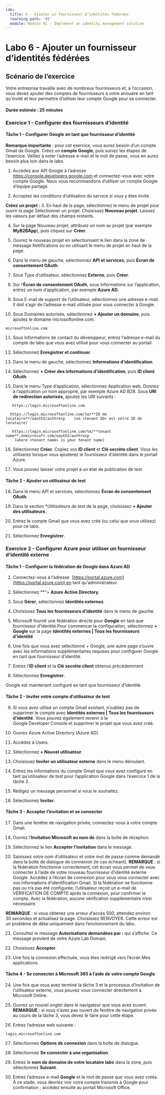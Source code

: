 ```yaml
---
lab:
  title: 6 - Ajouter un fournisseur d’identités fédérées
  learning path: '01'
  module: Module 01 - Implement an identity management solution
---
```


# Labo 6 - Ajouter un fournisseur d’identités fédérées

## Scénario de l’exercice

Votre entreprise travaille avec de nombreux fournisseurs et, à l’occasion, vous devez ajouter des comptes de fournisseurs à votre annuaire en tant qu’invité et leur permettre d’utiliser leur compte Google pour se connecter.

#### Durée estimée : 25 minutes

### Exercice 1 - Configurer des fournisseurs d’identité

#### Tâche 1 - Configurer Google en tant que fournisseur d’identité

**Remarque importante** : pour cet exercice, vous aurez besoin d’un compte Gmail de Google. Créez un **compte Google**, puis suivez les étapes de l’exercice.  Veillez à noter l’adresse e-mail et le mot de passe, vous en aurez besoin plus loin dans le labo.

1. Accédez aux API Google à l’adresse https://console.developers.google.com et connectez-vous avec votre compte Google. Nous vous recommandons d’utiliser un compte Google d’équipe partagé.

2. Acceptez les conditions d’utilisation du service si vous y êtes invité.

**Créez un projet :**
3. En haut de la page, sélectionnez le menu de projet pour ouvrir la page Sélectionner un projet. Choisissez **Nouveau projet**.  Laissez les valeurs par défaut des champs restants.

4. Sur la page Nouveau projet, attribuez un nom au projet (par exemple **MyB2BApp**), puis cliquez sur **Créer**.

5. Ouvrez le nouveau projet en sélectionnant le lien dans la zone de message Notifications ou en utilisant le menu de projet en haut de la page.

6. Dans le menu de gauche, sélectionnez **API et services**, puis **Écran de consentement OAuth**.

7. Sous Type d’utilisateur, sélectionnez **Externe**, puis **Créer**.

8. Sur l’**Écran de consentement OAuth**, sous Informations sur l’application, entrez un nom d’application, par exemple **Azure AD**.

9. Sous E-mail de support de l’utilisateur, sélectionnez une adresse e-mail. Il doit s’agir de l’adresse e-mail utilisée pour vous connecter à Google.

10. Sous Domaines autorisés, sélectionnez **+ Ajouter un domaine**, puis ajoutez le domaine microsoftonline.com.

   ```
   microsoftonline.com
   ```

11. Sous Informations de contact du développeur, entrez l’adresse e-mail du compte de labo que vous avez utilisé pour vous connecter au portail.

12. Sélectionnez **Enregistrer et continuer**.

13. Dans le menu de gauche, sélectionnez **Informations d’identification**.

14. Sélectionnez **+ Créer des informations d’identification**, puis **ID client OAuth**.

15. Dans le menu Type d’application, sélectionnez Application web. Donnez à l’application un nom approprié, par exemple Azure AD B2B. Sous **URI de redirection autorisés**, ajoutez les URI suivants :

   ```
      https://login.microsoftonline.com
   ```
      https://login.microsoftonline.com/te/**ID de locataire**/oauth2/authresp    (où <tenant ID> est votre ID de locataire)
   ```
      https://login.microsoftonline.com/te/**tenant name**.onmicrosoft.com/oauth2/authresp
       (where <tenant name> is your tenant name)
   ```

16. Sélectionnez **Créer**. Copiez vos **ID client** et **Clé secrète client**. Vous les utiliserez lorsque vous ajouterez le fournisseur d’identité dans le portail Azure.

17. Vous pouvez laisser votre projet à un état de publication de test.

#### Tâche 2 - Ajouter un utilisateur de test
18. Dans le menu API et services, sélectionnez **Écran de consentement OAuth**.

19. Dans la section **Utilisateurs de test* de la page, choisissez **+ Ajouter des utilisateurs**.

20. Entrez le compte Gmail que vous avez créé (ou celui que vous utilisez) pour ce labo.

21. Sélectionnez **Enregistrer**.


### Exercice 2 - Configurer Azure pour utiliser un fournisseur d’identité externe

#### Tâche 1 - Configurer la fédération de Google dans Azure AD
1. Connectez-vous à l’adresse  [https://portal.azure.com](https://portal.azure.com) en tant qu’administrateur.

2. Sélectionnez **</bpt>"> **Azure Active Directory**.

3. Sous **Gérer**, sélectionnez **Identités externes**.

4. Choisissez **Tous les fournisseurs d’identité** dans le menu de gauche.

5. Microsoft fournit une fédération directe pour **Google** en tant que fournisseur d’identité.Pour commencer la configuration, sélectionnez **+ Google** sur la page **Identités externes | Tous les fournisseurs d’identité**
 
6. Une fois que vous avez sélectionné + Google, une autre page s’ouvre avec les informations supplémentaires requises pour configurer Google en tant que fournisseur d’identité.  

7. Entrez l’**ID client** et la **Clé secrète client** obtenus précédemment.

8. Sélectionnez **Enregistrer**.

Google est maintenant configuré en tant que fournisseur d’identité.

#### Tâche 2 - Inviter votre compte d’utilisateur de test
9. Si vous avez utilisé un compte Gmail existant, n’oubliez pas de supprimer le compte avec **Identités externes | Tous les fournisseurs d’identité**. Vous pouvez également revenir à la Google Developer Console et supprimer le projet que vous avez créé.

10. Ouvrez Azure Active Directory (Azure AD).

11. Accédez à Users.

12. Sélectionnez **+ Nouvel utilisateur**.

13. Choisissez **Inviter un utilisateur externe** dans le menu déroulant.

14. Entrez les informations du compte Gmail que vous avez configuré en tant qu’utilisateur de test pour l’application Google dans l’exercice 1 de la tâche 2.

15. Rédigez un message personnel si vous le souhaitez.

16. Sélectionnez **Inviter**.

#### Tâche 3 - Accepter l’invitation et se connecter
17. Dans une fenêtre de navigation privée, connectez-vous à votre compte Gmail.

18. Ouvrez l’**Invitation Microsoft au nom de** dans la boîte de réception.

19. Sélectionnez le lien **Accepter l’invitation** dans le message.

20. Saisissez votre nom d’utilisateur et votre mot de passe comme demandé dans la boîte de dialogue de connexion (le cas échéant).
   **REMARQUE** : si la fédération fonctionne correctement, cet écran vous permet de vous connecter à l’aide de votre nouveau fournisseur d’identité externe Google.  Accédez à l’écran de connexion pour vous vous connecter avec vos informations d’identification Gmail.  Si la fédération ne fonctionne pas ou n’a pas été configurée, l’utilisateur reçoit un e-mail de VÉRIFICATION DE COMPTE après la connexion, pour confirmer le compte.  Avec la fédération, aucune vérification supplémentaire n’est nécessaire.

   **REMARQUE** : si vous obtenez une erreur d’accès 500, attendez environ 30 secondes et actualisez la page.  Choisissez RENVOYER.  Cette erreur est un problème de délai uniquement dans l’environnement du labo.

21. Consultez le message **Autorisations demandées par :** qui s’affiche.  Ce message provient de votre Azure Lab Domain.

22. Choisissez **Accepter**.

23. Une fois la connexion effectuée, vous êtes redirigé vers l’écran Mes applications.

#### Tâche 4 - Se connecter à Microsoft 365 à l’aide de votre compte Google
24. Une fois que vous avez terminé la tâche 3 et le processus d’invitation de l’utilisateur externe, vous pouvez vous connecter directement à Microsoft Online.

25. Ouvrez un nouvel onglet dans le navigateur que vous avez ouvert.
   **REMARQUE** : si vous n’avez pas ouvert de fenêtre de navigation privée au cours de la tâche 3, vous devez le faire pour cette étape.

26. Entrez l’adresse web suivante :

   ```
   login.microsoftonline.com
   ```

27. Sélectionnez **Options de connexion** dans la boîte de dialogue.
 
28. Sélectionnez **Se connecter à une organisation**.

29. Entrez le **nom de domaine de votre locataire labo** dans la zone, puis sélectionnez **Suivant**.

30. Entrez l’adresse e-mail **Google** et le mot de passe que vous avez créés.
À ce stade, vous devriez voir votre compte transmis à Google pour confirmation ; accédez ensuite au portail Microsoft Office.
